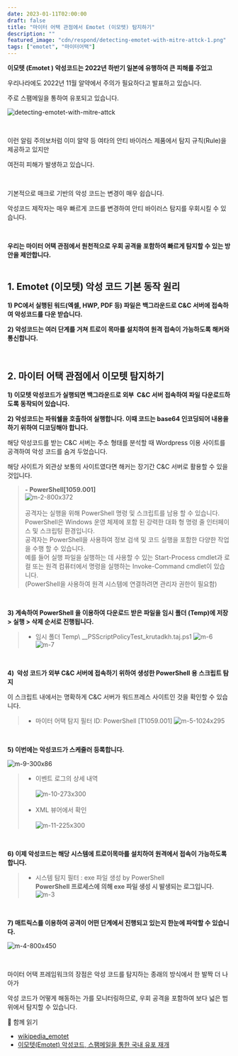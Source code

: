 ```yaml
---
date: 2023-01-11T02:00:00
draft: false
title: "마이터 어택 관점에서 Emotet (이모텟) 탐지하기"
description: ""
featured_image: "cdn/respond/detecting-emotet-with-mitre-attck-1.png"
tags: ["emotet", "마이터어택"]
---
```


**이모텟 (Emotet ) 악성코드는 2022년 하반기 일본에 유행하여 큰 피해를 주었고**

우리나라에도 2022년 11월 알약에서 주의가 필요하다고 발표하고 있습니다.

주로 스팸메일을 통하여 유포되고 있습니다.
<!--more-->
![detecting-emotet-with-mitre-attck](https://blog.plura.io/cdn/respond/detecting-emotet-with-mitre-attck-1.png)

<br>

이런 알림 주의보처럼 이미 알약 등 여타의 안티 바이러스 제품에서 탐지 규칙(Rule)을 제공하고 있지만

여전히 피해가 발생하고 있습니다.

<br>

기본적으로 매크로 기반의 악성 코드는 변경이 매우 쉽습니다.

악성코드 제작자는 매우 빠르게 코드를 변경하여 안티 바이러스 탐지를 우회시킬 수 있습니다.

<br>

**우리는 마이터 어택 관점에서 원천적으로 우회 공격을 포함하여 빠르게 탐지할 수 있는 방안을 제안합니다.**
<br>
<br>

## 1. Emotet (이모텟) 악성 코드 기본 동작 원리

**1) PC에서 실행된 워드(엑셀, HWP, PDF 등) 파일은 백그라운드로 C&C 서버에 접속하여 악성코드를 다운 받습니다.**

**2) 악성코드는 여러 단계를 거쳐 트로이 목마를 설치하여 원격 접속이 가능하도록 해커와 통신합니다.**

<br>

## 2. 마이터 어택 관점에서 이모텟 탐지하기

**1) 이모텟 악성코드가 실행되면 백그라운드로 외부  C&C 서버 접속하여 파일 다운로드하도록 동작되어 있습니다.**
<br>

**2) 악성코드는 파워쉘을 호출하여 실행합니다. 이때 코드는 base64 인코딩되어 내용을 하기 위하여 디코딩해야 합니다.**

해당 악성코드를 받는 C&C 서버는 주소 형태를 분석할 때 Wordpress 이용 사이트를 공격하여 악성 코드를 숨겨 두었습니다.

해당 사이트가 외관상 보통의 사이트였다면 해커는 장기간 C&C 서버로 활용할 수 있을 것입니다.

> **- PowerShell[1059.001]** <br>
![m-2-800x372](https://github.com/user-attachments/assets/bf898135-6d43-4288-b0e5-4ebfe7995f40)<br><br>
> 공격자는 실행을 위해 PowerShell 명령 및 스크립트를 남용 할 수 있습니다.<br>
> PowerShell은 Windows 운영 체제에 포함 된 강력한 대화 형 명령 줄 인터페이스 및 스크립팅 환경입니다.<br>
> 공격자는 PowerShell을 사용하여 정보 검색 및 코드 실행을 포함한 다양한 작업을 수행 할 수 있습니다.<br>
> 예를 들어 실행 파일을 실행하는 데 사용할 수 있는 Start-Process cmdlet과 로컬 또는 원격 컴퓨터에서 명령을 실행하는 Invoke-Command cmdlet이 있습니다.<br>
> (PowerShell을 사용하여 원격 시스템에 연결하려면 관리자 권한이 필요함)
<br>

**3) 계속하여 PowerShell 을 이용하여 다운로드 받은 파일을 임시 폴더 (Temp)에 저장 > 실행 > 삭제 순서로 진행됩니다.**

> - 임시 폴더 Temp\ __PSScriptPolicyTest_krutadkh.taj.ps1
![m-6](https://github.com/user-attachments/assets/9644c444-42b0-4853-b9b6-b6dfbcce83d8)
![m-7](https://github.com/user-attachments/assets/6b163ed0-3015-4502-9a29-4762398b14da)

<br>

**4)  악성 코드가 외부 C&C 서버에 접속하기 위하여 생성한 PowerShell 용 스크립트 탐지**

이 스크립트 내에서는 명확하게 C&C 서버가 워드프레스 사이트인 것을 확인할 수 있습니다.

> - 마이터 어택 탐지 필터 ID: PowerShell [T1059.001]
![m-5-1024x295](https://github.com/user-attachments/assets/4324b75e-3366-4838-8d1a-aaff3a81c0d0)

<br>

**5) 이번에는 악성코드가 스케줄러 등록합니다.**

![m-9-300x86](https://github.com/user-attachments/assets/1ef730eb-89ea-4982-9803-b8d67fba420b)<br>

> - 이벤트 로그의 상세 내역<br><br>
![m-10-273x300](https://github.com/user-attachments/assets/453004ac-dd54-4a6a-a316-c389770fb370)<br><br>
> - XML 뷰어에서 확인<br><br>
![m-11-225x300](https://github.com/user-attachments/assets/899ec693-cb58-4743-bc32-5b37356c99a4)

<br>

**6) 이제 악성코드는 해당 시스템에 트로이목마를 설치하여 원격에서 접속이 가능하도록 합니다.**<br>
> - 시스템 탐지 필터 : exe 파일 생성 by PowerShell <br>
> **PowerShell 프로세스에 의해 exe 파일 생성 시 발생되는 로그입니다.**
![m-3](https://github.com/user-attachments/assets/0b9e940d-b66a-4370-a362-e2bd40283e34)

<br>

**7) 매트릭스를 이용하여 공격이 어떤 단계에서 진행되고 있는지 한눈에 파악할 수 있습니다.**

![m-4-800x450](https://github.com/user-attachments/assets/6e9624b2-869e-484c-b0af-d17bafdb84e5)

<br>

마이터 어택 프레임워크의 장점은 악성 코드를 탐지하는 종래의 방식에서 한 발짝 더 나아가

악성 코드가 어떻게 해동하는 가를 모니터링하므로, 우회 공격을 포함하여 보다 넓은 범위에서 탐지할 수 있습니다.

📖 함께 읽기

- [wikipedia_emotet](https://en.wikipedia.org/wiki/Emotet)
- [이모텟(Emotet) 악성코드, 스팸메일을 통한 국내 유포 재개](https://blog.alyac.co.kr/4971)



